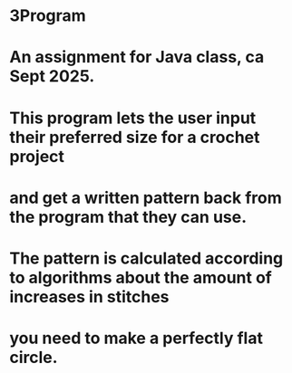 # 3Program
# An assignment for Java class, ca Sept 2025.
#
# This program lets the user input their preferred size for a crochet project
# and get a written pattern back from the program that they can use.
# The pattern is calculated according to algorithms about the amount of increases in stitches
# you need to make a perfectly flat circle.
